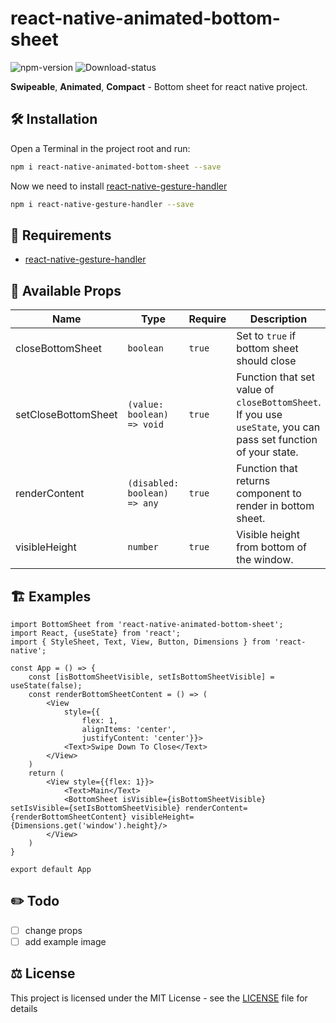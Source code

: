 # react-native-animated-bottom-sheet
![npm-version](https://img.shields.io/npm/v/react-native-animated-bottom-sheet)
![Download-status](https://img.shields.io/npm/dm/react-native-animated-bottom-sheet)

**Swipeable**, **Animated**, **Compact** - Bottom sheet for react native project.


## 🛠 Installation
Open a Terminal in the project root and run:
```sh
npm i react-native-animated-bottom-sheet --save
```
Now we need to install [react-native-gesture-handler](https://github.com/software-mansion/react-native-gesture-handler)
```sh
npm i react-native-gesture-handler --save
```

## 📝 Requirements
- [react-native-gesture-handler](https://github.com/software-mansion/react-native-gesture-handler)

## 🧬 Available Props
|Name|Type|Require|Description|
|---|---|---|---|
|closeBottomSheet|`boolean`|`true`|Set to `true` if bottom sheet should close|
|setCloseBottomSheet|`(value: boolean) => void`|`true`|Function that set value of `closeBottomSheet`. If you use `useState`, you can pass set function of your state.|
|renderContent|`(disabled: boolean) => any`|`true`|Function that returns component to render in bottom sheet.|
|visibleHeight|`number`|`true`|Visible height from bottom of the window.|

## 🏗 Examples
```tsx
import BottomSheet from 'react-native-animated-bottom-sheet';
import React, {useState} from 'react';
import { StyleSheet, Text, View, Button, Dimensions } from 'react-native';

const App = () => {
    const [isBottomSheetVisible, setIsBottomSheetVisible] = useState(false);
    const renderBottomSheetContent = () => (
        <View 
            style={{
                flex: 1, 
                alignItems: 'center', 
                justifyContent: 'center'}}>
            <Text>Swipe Down To Close</Text>
        </View>
    )
    return (
        <View style={{flex: 1}}>
            <Text>Main</Text>
            <BottomSheet isVisible={isBottomSheetVisible} setIsVisible={setIsBottomSheetVisible} renderContent={renderBottomSheetContent} visibleHeight={Dimensions.get('window').height}/>
        </View>
    )
}

export default App
```
## ✏️ Todo
- [ ] change props
- [ ] add example image

## ⚖️ License
This project is licensed under the MIT License - see the [LICENSE](https://github.com/postmelee/react-native-animated-bottom-sheet/blob/main/LICENSE) file for details

